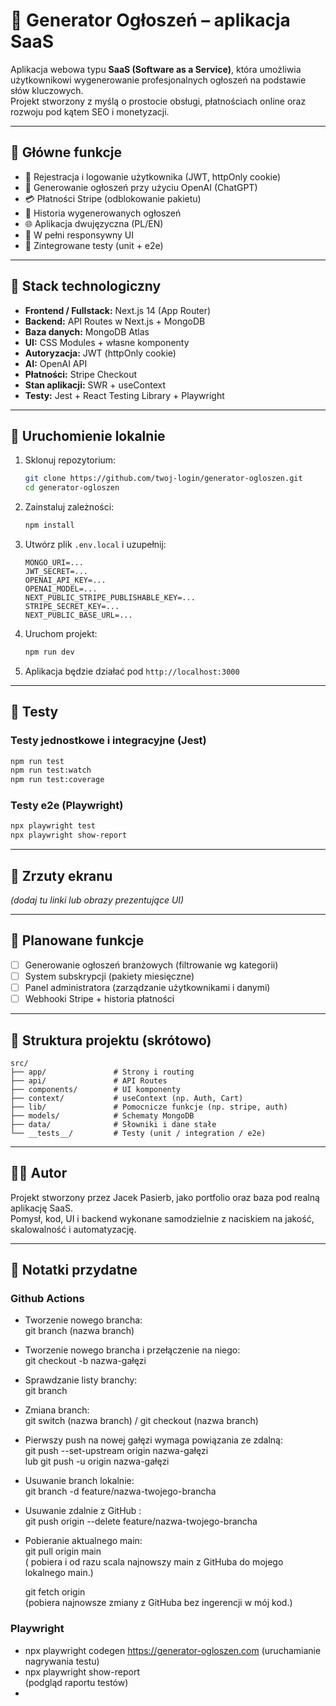 # 📢 Generator Ogłoszeń – aplikacja SaaS

Aplikacja webowa typu **SaaS (Software as a Service)**, która umożliwia użytkownikowi wygenerowanie profesjonalnych ogłoszeń na podstawie słów kluczowych.  
Projekt stworzony z myślą o prostocie obsługi, płatnościach online oraz rozwoju pod kątem SEO i monetyzacji.

---

## 🎯 Główne funkcje

- 🔐 Rejestracja i logowanie użytkownika (JWT, httpOnly cookie)
- 🧠 Generowanie ogłoszeń przy użyciu OpenAI (ChatGPT)
- 💳 Płatności Stripe (odblokowanie pakietu)
- 📜 Historia wygenerowanych ogłoszeń
- 🌐 Aplikacja dwujęzyczna (PL/EN)
- 📱 W pełni responsywny UI
- 🧪 Zintegrowane testy (unit + e2e)

---

## 🧰 Stack technologiczny

- **Frontend / Fullstack:** Next.js 14 (App Router)
- **Backend:** API Routes w Next.js + MongoDB
- **Baza danych:** MongoDB Atlas
- **UI:** CSS Modules + własne komponenty
- **Autoryzacja:** JWT (httpOnly cookie)
- **AI:** OpenAI API
- **Płatności:** Stripe Checkout
- **Stan aplikacji:** SWR + useContext
- **Testy:** Jest + React Testing Library + Playwright

---

## 🚀 Uruchomienie lokalnie

1. Sklonuj repozytorium:

   ```bash
   git clone https://github.com/twoj-login/generator-ogloszen.git
   cd generator-ogloszen
   ```

2. Zainstaluj zależności:

   ```bash
   npm install
   ```

3. Utwórz plik `.env.local` i uzupełnij:

   ```env
   MONGO_URI=...
   JWT_SECRET=...
   OPENAI_API_KEY=...
   OPENAI_MODEL=...
   NEXT_PUBLIC_STRIPE_PUBLISHABLE_KEY=...
   STRIPE_SECRET_KEY=...
   NEXT_PUBLIC_BASE_URL=...
   ```

4. Uruchom projekt:

   ```bash
   npm run dev
   ```

5. Aplikacja będzie działać pod `http://localhost:3000`

---

## 🧪 Testy

### Testy jednostkowe i integracyjne (Jest)

```bash
npm run test
npm run test:watch
npm run test:coverage
```

### Testy e2e (Playwright)

```bash
npx playwright test
npx playwright show-report
```

---

## 📸 Zrzuty ekranu

_(dodaj tu linki lub obrazy prezentujące UI)_

---

## 📌 Planowane funkcje

- [ ] Generowanie ogłoszeń branżowych (filtrowanie wg kategorii)
- [ ] System subskrypcji (pakiety miesięczne)
- [ ] Panel administratora (zarządzanie użytkownikami i danymi)
- [ ] Webhooki Stripe + historia płatności

---

## 📁 Struktura projektu (skrótowo)

```
src/
├── app/               # Strony i routing
├── api/               # API Routes
├── components/        # UI komponenty
├── context/           # useContext (np. Auth, Cart)
├── lib/               # Pomocnicze funkcje (np. stripe, auth)
├── models/            # Schematy MongoDB
├── data/              # Słowniki i dane stałe
└── __tests__/         # Testy (unit / integration / e2e)
```

---

## 👨‍💻 Autor

Projekt stworzony przez Jacek Pasierb, jako portfolio oraz baza pod realną aplikację SaaS.  
Pomysł, kod, UI i backend wykonane samodzielnie z naciskiem na jakość, skalowalność i automatyzację.

---

## 📓 Notatki przydatne

### Github Actions

- Tworzenie nowego brancha:  
  git branch (nazwa branch)
- Tworzenie nowego brancha i przełączenie na niego:  
  git checkout -b nazwa-gałęzi
- Sprawdzanie listy branchy:  
  git branch
- Zmiana branch:  
  git switch (nazwa branch) / git checkout (nazwa branch)
- Pierwszy push na nowej gałęzi wymaga powiązania ze zdalną:  
  git push --set-upstream origin nazwa-gałęzi  
  lub git push -u origin nazwa-gałęzi
- Usuwanie branch lokalnie:  
  git branch -d feature/nazwa-twojego-brancha
- Usuwanie zdalnie z GitHub :  
  git push origin --delete feature/nazwa-twojego-brancha
- Pobieranie aktualnego main:  
   git pull origin main  
   ( pobiera i od razu scala najnowszy main z GitHuba do mojego lokalnego main.)

  git fetch origin  
  (pobiera najnowsze zmiany z GitHuba bez ingerencji w mój kod.)

### Playwright

- npx playwright codegen https://generator-ogloszen.com
  (uruchamianie nagrywania testu)
- npx playwright show-report  
  (podgląd raportu testów)
-
